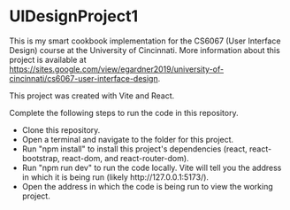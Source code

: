 # UIDesignProject1
This is my smart cookbook implementation for the CS6067 (User Interface Design) course at the University of Cincinnati.
More information about this project is available at https://sites.google.com/view/egardner2019/university-of-cincinnati/cs6067-user-interface-design.

This project was created with Vite and React.

Complete the following steps to run the code in this repository.
<ul>
  <li>Clone this repository.</li>
  <li>Open a terminal and navigate to the folder for this project.</li>
  <li>Run "npm install" to install this project's dependencies (react, react-bootstrap, react-dom, and react-router-dom).</li>
  <li>Run "npm run dev" to run the code locally. Vite will tell you the address in which it is being run (likely http://127.0.0.1:5173/).</li>
  <li>Open the address in which the code is being run to view the working project.</li>
</ul>
